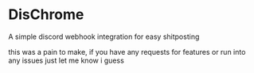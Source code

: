 # DisChrome
A simple discord webhook integration for easy shitposting

this was a pain to make, if you have any requests for features or run into any issues just let me know i guess
